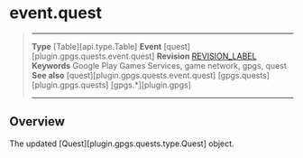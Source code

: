# event.quest

> --------------------- ------------------------------------------------------------------------------------------
> __Type__              [Table][api.type.Table]
> __Event__             [quest][plugin.gpgs.quests.event.quest]
> __Revision__          [REVISION_LABEL](REVISION_URL)
> __Keywords__          Google Play Games Services, game network, gpgs, quest
> __See also__          [quest][plugin.gpgs.quests.event.quest]
>						[gpgs.quests][plugin.gpgs.quests]
>                       [gpgs.*][plugin.gpgs]
> --------------------- ------------------------------------------------------------------------------------------

## Overview

The updated [Quest][plugin.gpgs.quests.type.Quest] object.